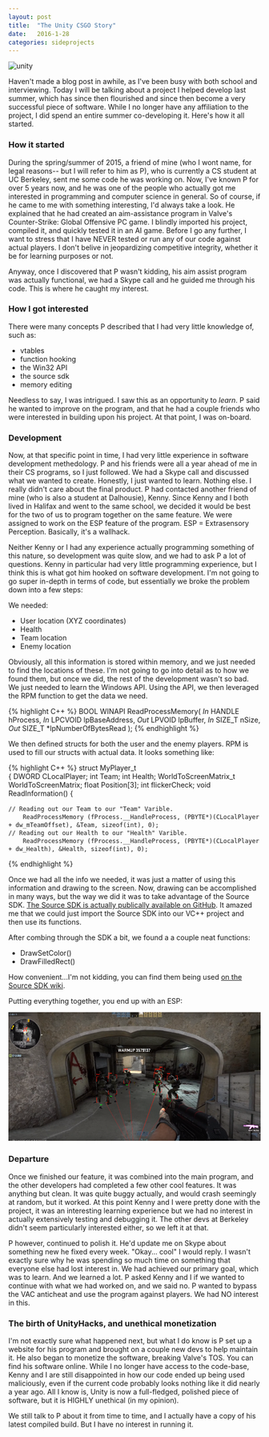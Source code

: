 ```yaml
---
layout: post
title:  "The Unity CSGO Story"
date:   2016-1-28 
categories: sideprojects
---
```


![unity](assets/csgo.jpeg)

Haven't made a blog post in awhile, as I've been busy with both school and interviewing. Today I will be talking about a project I helped develop last summer, which has since then flourished and since then become a very successful piece of software. While I no longer have any affiliation to the project, I did spend an entire summer co-developing it. Here's how it all started.

### How it started
During the spring/summer of 2015, a friend of mine (who I wont name, for legal reasons-- but I will refer to him as P), who is currently a CS student at UC Berkeley, sent me some code he was working on. Now, I've known P for over 5 years now, and he was one of the people who actually got me interested in programming and computer science in general. So of course, if he came to me with something interesting, I'd always take a look. He explained that he had created an aim-assistance program in Valve's Counter-Strike: Global Offensive PC game. I blindly imported his project, compiled it, and quickly tested it in an AI game. Before I go any further, I want to stress that I have NEVER tested or run any of our code against actual players. I don't belive in jeopardizing competitive integrity, whether it be for learning purposes or not. 

Anyway, once I discovered that P wasn't kidding, his aim assist program was actually functional, we had a Skype call and he guided me through his code. This is where he caught my interest.

### How I got interested
There were many concepts P described that I had very little knowledge of, such as:
-   vtables
-   function hooking
-   the Win32 API 
-   the source sdk
-   memory editing

Needless to say, I was intrigued. I saw this as an opportunity to *learn*. P said he wanted to improve on the program, and that he had a couple friends who were interested in building upon his project. At that point, I was on-board.

### Development

Now, at that specific point in time, I had very little experience in software development methedology. P and his friends were all a year ahead of me in their CS programs, so I just followed. We had a Skype call and discussed what we wanted to create. Honestly, I just wanted to learn. Nothing else. I really didn't care about the final product. P had contacted another friend of mine (who is also a student at Dalhousie), Kenny. Since Kenny and I both lived in Halifax and went to the same school, we decided it would be best for the two of us to program together on the same feature. We were assigned to work on the ESP feature of the program. ESP = Extrasensory Perception. Basically, it's a wallhack. 

Neither Kenny or I had any experience actually programming something of this nature, so development was quite slow, and we had to ask P a lot of questions. Kenny in particular had very little programming experience, but I think this is what got him hooked on software development. I'm not going to go super in-depth in terms of code, but essentially we broke the problem down into a few steps:

We needed:

- User location (XYZ coordinates)
- Health
- Team location
- Enemy location

Obviously, all this information is stored within memory, and we just needed to find the locations of these. I'm not going to go into detail as to how we found them, but once we did, the rest of the development wasn't so bad. We just needed to learn the Windows API. Using the API, we then leveraged the RPM function to get the data we need.

{% highlight C++ %}
BOOL WINAPI ReadProcessMemory(
  _In_  HANDLE  hProcess,
  _In_  LPCVOID lpBaseAddress,
  _Out_ LPVOID  lpBuffer,
  _In_  SIZE_T  nSize,
  _Out_ SIZE_T  *lpNumberOfBytesRead
);
{% endhighlight %}

We then defined structs for both the user and the enemy players. RPM is used to fill our structs with actual data. It looks something like:

{% highlight C++ %}
struct MyPlayer_t  
{ 
    DWORD CLocalPlayer; 
    int Team; 
    int Health; 
    WorldToScreenMatrix_t WorldToScreenMatrix;
    float Position[3]; 
    int flickerCheck;
    void ReadInformation() 
    {

    // Reading out our Team to our "Team" Varible. 
        ReadProcessMemory (fProcess.__HandleProcess, (PBYTE*)(CLocalPlayer + dw_mTeamOffset), &Team, sizeof(int), 0);
    // Reading out our Health to our "Health" Varible.     
        ReadProcessMemory (fProcess.__HandleProcess, (PBYTE*)(CLocalPlayer + dw_Health), &Health, sizeof(int), 0);
{% endhighlight %}

Once we had all the info we needed, it was just a matter of using this information and drawing to the screen. Now, drawing can be accomplished in many ways, but the way we did it was to take advantage of the Source SDK. [The Source SDK is actually publically available on GitHub](https://github.com/ValveSoftware/source-sdk-2013). It amazed me that we could just import the Source SDK into our VC++ project and then use its functions.

After combing through the SDK a bit, we found a a couple neat functions:
- DrawSetColor()
- DrawFilledRect()

How convenient...I'm not kidding, you can find them being used [on the Source SDK wiki](https://developer.valvesoftware.com/wiki/ISurface).

Putting everything together, you end up with an ESP:

![csgo](assets/csgo.PNG)

### Departure

Once we finished our feature, it was combined into the main program, and the other developers had completed a few other cool features. It was anything but clean. It was quite buggy actually, and would crash seemingly at random, but it worked. At this point Kenny and I were pretty done with the project, it was an interesting learning experience but we had no interest in actually extensively testing and debugging it. The other devs at Berkeley didn't seem particularly interested either, so we left it at that.

P however, continued to polish it. He'd update me on Skype about something new he fixed every week. "Okay... cool" I would reply. I wasn't exactly sure why he was spending so much time on something that everyone else had lost interest in. We had achieved our primary goal, which was to learn. And we learned a lot. P asked Kenny and I if we wanted to continue with what we had worked on, and we said no. P wanted to bypass the VAC anticheat and use the program against players. We had NO interest in this.


### The birth of UnityHacks, and unethical monetization

I'm not exactly sure what happened next, but what I do know is P set up a website for his program and brought on a couple new devs to help maintain it. He also began to monetize the software, breaking Valve's TOS. You can find his software online. While I no longer have access to the code-base, Kenny and I are still disappointed in how our code ended up being used maliciously, even if the current code probably looks nothing like it did nearly a year ago. All I know is, Unity is now a full-fledged, polished piece of software, but it is HIGHLY unethical (in my opinion).

We still talk to P about it from time to time, and I actually have a copy of his latest compiled build. But I have no interest in running it. 
